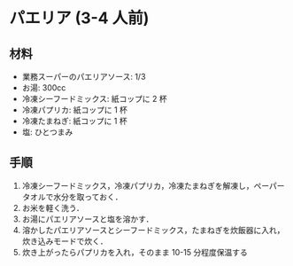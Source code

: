 # パエリア (3-4 人前)

## 材料

- 業務スーパーのパエリアソース: 1/3
- お湯: 300cc
- 冷凍シーフードミックス: 紙コップに 2 杯
- 冷凍パプリカ: 紙コップに 1 杯
- 冷凍たまねぎ: 紙コップに 1 杯
- 塩: ひとつまみ


## 手順

1. 冷凍シーフードミックス，冷凍パプリカ，冷凍たまねぎを解凍し，ペーパータオルで水分を取っておく．
1. お米を軽く洗う．
1. お湯にパエリアソースと塩を溶かす．
1. 溶かしたパエリアソースとシーフードミックス，たまねぎを炊飯器に入れ，炊き込みモードで炊く．
1. 炊き上がったらパプリカを入れ，そのまま 10-15 分程度保温する
